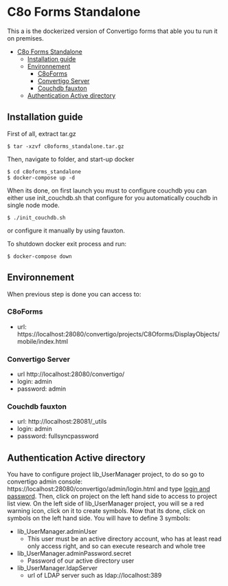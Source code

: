 # C8o Forms Standalone #

This a is the dockerized version of Convertigo forms that able you tu run it on premises.

- [C8o Forms Standalone](#c8o-forms-standalone)
  - [Installation guide](#installation-guide)
  - [Environnement](#environnement)
    - [C8oForms](#c8oforms)
    - [Convertigo Server](#convertigo-server)
    - [Couchdb fauxton](#couchdb-fauxton)
  - [Authentication Active directory](#authentication-active-directory)

## Installation guide ##

First of all, extract tar.gz
```shell
$ tar -xzvf c8oforms_standalone.tar.gz
```
Then, navigate to folder, and start-up docker
```shell
$ cd c8oforms_standalone
$ docker-compose up -d
```
When its done, on first launch you must to configure couchdb you can either use init_couchdb.sh that configure for you automatically couchdb in single node mode.
```shell
$ ./init_couchdb.sh
```
or configure it manually by using fauxton.

To shutdown docker exit process and run:
```shell
$ docker-compose down
```

## Environnement ##

When previous step is done you can access to:
### C8oForms ###
  - url: https://localhost:28080/convertigo/projects/C8Oforms/DisplayObjects/mobile/index.html
### Convertigo Server ###
  - url http://localhost:28080/convertigo/ 
  - login: admin
  - password: admin
### Couchdb fauxton ###
  - url: http://localhost:28081/_utils
  - login: admin
  - password: fullsyncpassword

## Authentication Active directory ##

You have to configure project lib_UserManager project, to do so go to convertigo admin console: https://localhost:28080/convertigo/admin/login.html and type [login and password](#convertigo-server).
Then, click on project on the left hand side to access to project list view. On the left side of lib_UserManager project, you will se a red warning icon, click on it to create symbols.
Now that its done, click on symbols on the left hand side.
You will have to define 3 symbols:  
* lib_UserManager.adminUser
  * This user must be an active directory account, who has at least read only access right, and so can execute research and whole tree 
* lib_UserManager.adminPassword.secret
  * Password of our active directory user
* lib_UserManager.ldapServer
  * url of LDAP server such as ldap://localhost:389
